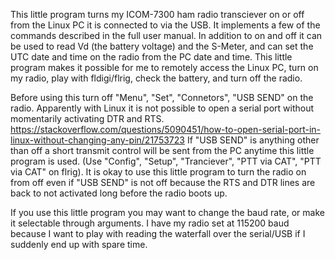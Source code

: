 This little program turns my ICOM-7300 ham radio transciever on or off from the
Linux PC it is connected to via the USB. It implements a few of the commands
described in the full user manual. In addition to on and off it can be used to
read Vd (the battery voltage) and the S-Meter, and can set the UTC date and
time on the radio from the PC date and time.  This little program makes it
possible for me to remotely access the Linux PC, turn on my radio, play with
fldigi/flrig, check the battery, and turn off the radio.

Before using this turn off "Menu", "Set", "Connetors", "USB SEND" on the radio.
Apparently with Linux it is not possible to open a serial port without
momentarily activating DTR and RTS.
https://stackoverflow.com/questions/5090451/how-to-open-serial-port-in-linux-without-changing-any-pin/21753723
If "USB SEND" is anything other than off a short transmit control will be sent
from the PC anytime this little program is used. (Use "Config", "Setup",
"Tranciever", "PTT via CAT", "PTT via CAT" on flrig). It is okay to use this
little program to turn the radio on from off even if "USB SEND" is not off
because the RTS and DTR lines are back to not activated long before the radio
boots up.

If you use this little program you may want to change the baud rate, or make it
selectable through arguments. I have my radio set at 115200 baud because I want
to play with reading the waterfall over the serial/USB if I suddenly end up
with spare time.
